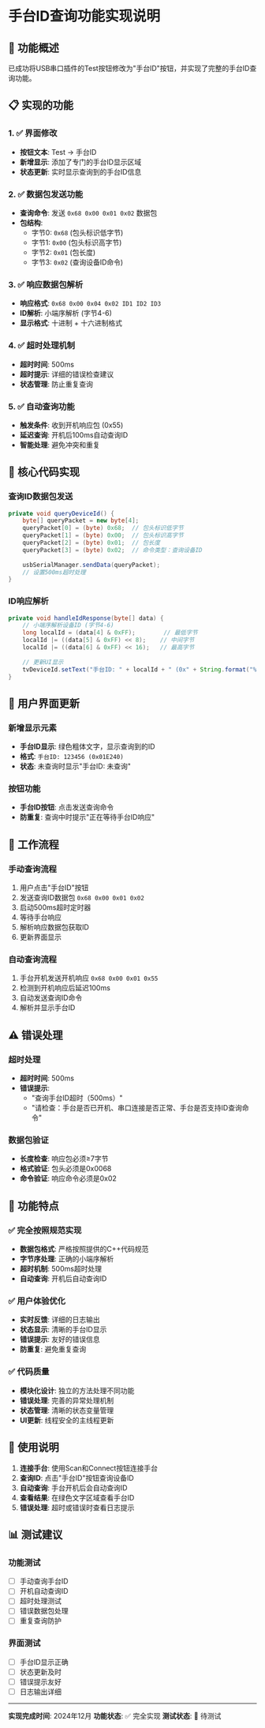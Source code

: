 # 手台ID查询功能实现说明

## 🎯 功能概述

已成功将USB串口插件的Test按钮修改为"手台ID"按钮，并实现了完整的手台ID查询功能。

## 📋 实现的功能

### 1. ✅ 界面修改
- **按钮文本**: Test → 手台ID
- **新增显示**: 添加了专门的手台ID显示区域
- **状态更新**: 实时显示查询到的手台ID信息

### 2. ✅ 数据包发送功能
- **查询命令**: 发送 `0x68 0x00 0x01 0x02` 数据包
- **包结构**:
  - 字节0: `0x68` (包头标识低字节)
  - 字节1: `0x00` (包头标识高字节)
  - 字节2: `0x01` (包长度)
  - 字节3: `0x02` (查询设备ID命令)

### 3. ✅ 响应数据包解析
- **响应格式**: `0x68 0x00 0x04 0x02 ID1 ID2 ID3`
- **ID解析**: 小端序解析 (字节4-6)
- **显示格式**: 十进制 + 十六进制格式

### 4. ✅ 超时处理机制
- **超时时间**: 500ms
- **超时提示**: 详细的错误检查建议
- **状态管理**: 防止重复查询

### 5. ✅ 自动查询功能
- **触发条件**: 收到开机响应包 (0x55)
- **延迟查询**: 开机后100ms自动查询ID
- **智能处理**: 避免冲突和重复

## 🔧 核心代码实现

### 查询ID数据包发送
```java
private void queryDeviceId() {
    byte[] queryPacket = new byte[4];
    queryPacket[0] = (byte) 0x68;  // 包头标识低字节
    queryPacket[1] = (byte) 0x00;  // 包头标识高字节
    queryPacket[2] = (byte) 0x01;  // 包长度
    queryPacket[3] = (byte) 0x02;  // 命令类型：查询设备ID
    
    usbSerialManager.sendData(queryPacket);
    // 设置500ms超时处理
}
```

### ID响应解析
```java
private void handleIdResponse(byte[] data) {
    // 小端序解析设备ID (字节4-6)
    long localId = (data[4] & 0xFF);        // 最低字节
    localId |= ((data[5] & 0xFF) << 8);    // 中间字节
    localId |= ((data[6] & 0xFF) << 16);   // 最高字节
    
    // 更新UI显示
    tvDeviceId.setText("手台ID: " + localId + " (0x" + String.format("%06X", localId) + ")");
}
```

## 📱 用户界面更新

### 新增显示元素
- **手台ID显示**: 绿色粗体文字，显示查询到的ID
- **格式**: `手台ID: 123456 (0x01E240)`
- **状态**: 未查询时显示"手台ID: 未查询"

### 按钮功能
- **手台ID按钮**: 点击发送查询命令
- **防重复**: 查询中时提示"正在等待手台ID响应"

## 🔄 工作流程

### 手动查询流程
1. 用户点击"手台ID"按钮
2. 发送查询ID数据包 `0x68 0x00 0x01 0x02`
3. 启动500ms超时定时器
4. 等待手台响应
5. 解析响应数据包获取ID
6. 更新界面显示

### 自动查询流程
1. 手台开机发送开机响应 `0x68 0x00 0x01 0x55`
2. 检测到开机响应后延迟100ms
3. 自动发送查询ID命令
4. 解析并显示手台ID

## ⚠️ 错误处理

### 超时处理
- **超时时间**: 500ms
- **错误提示**: 
  - "查询手台ID超时（500ms）"
  - "请检查：手台是否已开机、串口连接是否正常、手台是否支持ID查询命令"

### 数据包验证
- **长度检查**: 响应包必须≥7字节
- **格式验证**: 包头必须是0x0068
- **命令验证**: 响应命令必须是0x02

## 🎉 功能特点

### ✅ 完全按照规范实现
- **数据包格式**: 严格按照提供的C++代码规范
- **字节序处理**: 正确的小端序解析
- **超时机制**: 500ms超时处理
- **自动查询**: 开机后自动查询ID

### ✅ 用户体验优化
- **实时反馈**: 详细的日志输出
- **状态显示**: 清晰的手台ID显示
- **错误提示**: 友好的错误信息
- **防重复**: 避免重复查询

### ✅ 代码质量
- **模块化设计**: 独立的方法处理不同功能
- **错误处理**: 完善的异常处理机制
- **状态管理**: 清晰的状态变量管理
- **UI更新**: 线程安全的主线程更新

## 🚀 使用说明

1. **连接手台**: 使用Scan和Connect按钮连接手台
2. **查询ID**: 点击"手台ID"按钮查询设备ID
3. **自动查询**: 手台开机后会自动查询ID
4. **查看结果**: 在绿色文字区域查看手台ID
5. **错误处理**: 超时或错误时查看日志提示

## 📊 测试建议

### 功能测试
- [ ] 手动查询手台ID
- [ ] 开机自动查询ID
- [ ] 超时处理测试
- [ ] 错误数据包处理
- [ ] 重复查询防护

### 界面测试
- [ ] 手台ID显示正确
- [ ] 状态更新及时
- [ ] 错误提示友好
- [ ] 日志输出详细

---

**实现完成时间**: 2024年12月
**功能状态**: ✅ 完全实现
**测试状态**: 🔄 待测试
